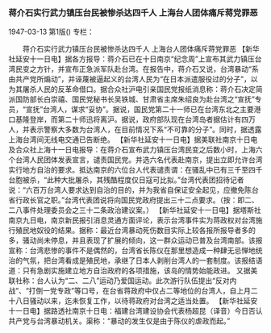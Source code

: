 ### 蒋介石实行武力镇压台民被惨杀达四千人  上海台人团体痛斥蒋党罪恶

1947-03-13
第1版()
专栏：

　　蒋介石实行武力镇压台民被惨杀达四千人
    上海台人团体痛斥蒋党罪恶
    【新华社延安十一日电】据各方报导：蒋介石已在十日南京“纪念周”上宣布其武力镇压台湾民变之方针，并宣布正急派军队赴台湾。在报告中，蒋介石又说，台湾暴动“系由共产党所煽动”，并诬蔑被逼起义的台湾人民为“在日本派遣服役过的分子”，以为其屠杀人民的反革命借口。据合众社沪电引亲国民党报纸消息称：蒋介石决定简派国防部长白崇禧、国民党秘书长吴铁城、甘肃省主席朱绍良为赴台湾之“宣抚”专员，“宣抚”台湾人，谋求“妥协”。据说，国民党第二十一师已在台湾东北之主要港口基隆登岸，而第二十师迅将离沪。据说，政府部队现在台湾岛者据估计有四万人，并表示警察大多数为台湾人，在目前情况下系“不可靠的分子”。同时，据透露上海台湾间无线电交通已告断绝。
    【新华社延安十一日电】据美联社南京十日电及合众社上海十一日电报导：在蒋介石宣布武力镇压台湾民变之后数小时，上海六个台湾人民团体发表宣言，谴责国民党。并选六名代表赴南京，提出立即允许台湾实行地方自治的要求。抵达南京的六位台人代表谴责谓：在骚乱中已有三千至四千台胞被杀，“此种大批屠杀，其残酷程度仅日寇可比拟。”台湾代表团招待记者说：“六百万台湾人要求达到自治的目的，并为我省自保证安全起见，应撤免陈台省行政长官之职。”台湾代表团说将向国民党政府提出三十二点要求。（按：即二、二八事件处理委员会之三十二条政治建议案。）
    【新华社延安十一日电】据塔斯社南京九日电，南京新民报引消息灵通方面评论，表示台湾事件实为蒋政权对台湾施行殖民地奴役的结果。据称：最近台湾暴动死伤数目实际上较各报所报导者多的多，骚动尚未停息，并且表现了扩展的倾向，这一群众运动已普及台湾南部。该报宣称：台湾悲惨的事件不是偶然的，台湾省长陈仪在那里想造成一种肆无忌惮地统治的气氛，把台湾看成是殖民地，承继了日本人剥削台湾人的一套制度。该报结语道：只有急剧实施建立地方自治政府的各项措施，该岛的情势始能政进。
    又据美联社称：台人认为“二、二八”运动乃爱国运动。此次游行队伍提出“反对内战”、“打倒一党专政”等口号，在台省蒋政府中仅占二等地位的台湾人，自上月二十八日骚动以来，迄未恢复工作，以待蒋政府对台湾之适当处置。
    【新华社延安十一日电】据路透社南京十日电：福建台湾建设协会代表杨超昆（译音）今日否认共产党与台湾暴动机关。渠称：“暴动的发生仅是由于陈仪的虐政而起。”
